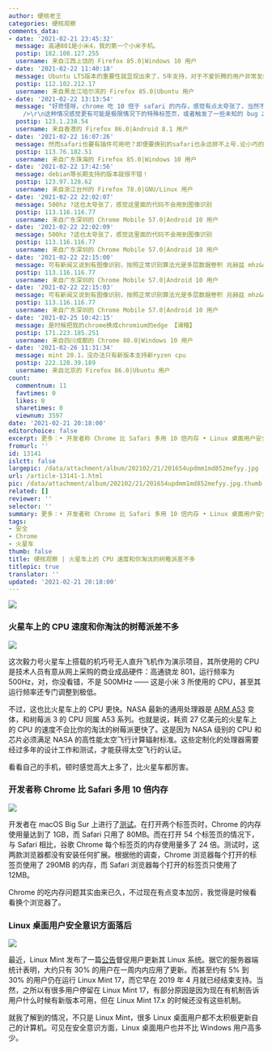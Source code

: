 ```yaml
---
author: 硬核老王
categories: 硬核观察
comments_data:
- date: '2021-02-21 23:45:32'
  message: 高通801是小米4，我的第一个小米手机。
  postip: 182.108.127.255
  username: 来自江西上饶的 Firefox 85.0|Windows 10 用户
- date: '2021-02-22 11:40:18'
  message: Ubuntu LTS版本的重要性就显现出来了，5年支持，对于不爱折腾的用户非常友好
  postip: 112.102.212.17
  username: 来自黑龙江哈尔滨的 Firefox 85.0|Ubuntu 用户
- date: '2021-02-22 13:13:54'
  message: "好奇怪呀，chrome 吃 10 倍于 safari 的内存，感觉有点太夸张了，当然不是说这里的说的不对，毕竟原博客这么说的。<br />\r\n<br
    />\r\n这种情况感觉更有可能是极限情况下的特殊标签页，或者触发了一些未知的 bug 之类的，现代浏览器内核之间的差距要真能这么大，咱是不太敢相信的"
  postip: 123.1.238.54
  username: 来自香港的 Firefox 86.0|Android 8.1 用户
- date: '2021-02-22 16:07:26'
  message: 然而safari也要有插件可用吧？即便要换别的safari也永远排不上号.论小巧的浏览器minbrowser难道不香吗？需要chrome替代品又有插件用,又有脚本用,又跨平台,又有账户数据同步,又不占内存vivaldi难道不香码？
  postip: 113.76.182.51
  username: 来自广东珠海的 Firefox 85.0|Windows 10 用户
- date: '2021-02-22 17:42:56'
  message: debian等长期支持的版本就很不错！
  postip: 123.97.128.62
  username: 来自浙江台州的 Firefox 78.0|GNU/Linux 用户
- date: '2021-02-22 22:02:07'
  message: 500hz ?这也太夸张了，感觉这里面的代码不会用到图像识别
  postip: 113.116.116.77
  username: 来自广东深圳的 Chrome Mobile 57.0|Android 10 用户
- date: '2021-02-22 22:02:09'
  message: 500hz ?这也太夸张了，感觉这里面的代码不会用到图像识别
  postip: 113.116.116.77
  username: 来自广东深圳的 Chrome Mobile 57.0|Android 10 用户
- date: '2021-02-22 22:15:00'
  message: 可有新闻又说到有图像识别，按照正常识别算法光是多层数据卷积 兆赫兹 mhz&nbsp;&nbsp;也挺有压力的，不是实时的好像也不太可能，听新闻说存储空间都挺小的
  postip: 113.116.116.77
  username: 来自广东深圳的 Chrome Mobile 57.0|Android 10 用户
- date: '2021-02-22 22:15:03'
  message: 可有新闻又说到有图像识别，按照正常识别算法光是多层数据卷积 兆赫兹 mhz&nbsp;&nbsp;也挺有压力的，不是实时的好像也不太可能，听新闻说存储空间都挺小的
  postip: 113.116.116.77
  username: 来自广东深圳的 Chrome Mobile 57.0|Android 10 用户
- date: '2021-02-25 10:42:15'
  message: 是时候把我的chrome换成chromium的edge 【滑稽】
  postip: 171.223.185.251
  username: 来自四川成都的 Chrome 88.0|Windows 10 用户
- date: '2021-02-26 11:31:34'
  message: mint 20.1，没办法只有新版本支持新ryzen cpu
  postip: 222.128.39.189
  username: 来自北京的 Firefox 86.0|Ubuntu 用户
count:
  commentnum: 11
  favtimes: 0
  likes: 0
  sharetimes: 0
  viewnum: 3597
date: '2021-02-21 20:18:00'
editorchoice: false
excerpt: 更多：• 开发者称 Chrome 比 Safari 多用 10 倍内存 • Linux 桌面用户安全意识方面落后
fromurl: ''
id: 13141
islctt: false
largepic: /data/attachment/album/202102/21/201654updmm1md852mefyy.jpg
url: /article-13141-1.html
pic: /data/attachment/album/202102/21/201654updmm1md852mefyy.jpg.thumb.jpg
related: []
reviewer: ''
selector: ''
summary: 更多：• 开发者称 Chrome 比 Safari 多用 10 倍内存 • Linux 桌面用户安全意识方面落后
tags:
- 安全
- Chrome
- 火星车
thumb: false
title: 硬核观察 | 火星车上的 CPU 速度和你淘汰的树莓派差不多
titlepic: true
translator: ''
updated: '2021-02-21 20:18:00'
---
```


![](/data/attachment/album/202102/21/201654updmm1md852mefyy.jpg)


### 火星车上的 CPU 速度和你淘汰的树莓派差不多


![](/data/attachment/album/202102/21/201705jtgin7vpufigfn2c.jpg)


这次毅力号火星车上搭载的机巧号无人直升飞机作为演示项目，其所使用的 CPU 是技术人员有意从网上采购的商业成品硬件：高通骁龙 801，运行频率为 500Hz，对，你没看错，不是 500MHz —— 这是小米 3 所使用的 CPU，甚至其运行频率还专门调整到极低。


不过，这也比火星车上的 CPU 更快。NASA 最新的通用处理器是 [ARM A53](https://developer.arm.com/ip-products/processors/cortex-a/cortex-a53) 变体，和树莓派 3 的 CPU 同属 A53 系列。也就是说，耗资 27 亿美元的火星车上的 CPU 的速度不会比你的淘汰的树莓派更快了。这是因为 NASA 级别的 CPU 和芯片必须满足 NASA 的高性能太空飞行计算辐射标准。这些定制化的处理器需要经过多年的设计工作和测试，才能获得太空飞行的认证。


看看自己的手机，顿时感觉高大上多了，比火星车都厉害。


### 开发者称 Chrome 比 Safari 多用 10 倍内存


![](/data/attachment/album/202102/21/201720jhsuxvzzti1v88sv.jpg)


开发者在 macOS Big Sur 上进行了[测试](https://www.imore.com/chrome-uses-10x-more-ram-safari-macos)。在打开两个标签页时，Chrome 的内存使用量达到了 1GB，而 Safari 只用了 80MB。而在打开 54 个标签页的情况下，与 Safari 相比，谷歌 Chrome 每个标签页的内存使用量多了 24 倍。测试时，这两款浏览器都没有安装任何扩展。根据他的调查，Chrome 浏览器每个打开的标签页使用了 290MB 的内存，而 Safari 浏览器每个打开的标签页只使用了 12MB。


Chrome 的吃内存问题其实由来已久，不过现在有点变本加厉，我觉得是时候看看换个浏览器了。


### Linux 桌面用户安全意识方面落后


![](/data/attachment/album/202102/21/201733dro9rydwzejjkgw2.jpg)


最近，Linux Mint 发布了一篇[公告](https://blog.linuxmint.com/?p=4030)督促用户更新其 Linux 系统。据它的服务器端统计表明，大约只有 30% 的用户在一周内内应用了更新。而甚至约有 5% 到 30% 的用户仍在运行 Linux Mint 17，而它早在 2019 年 4 月就已经结束支持。当然，之所以有很多用户停留在 Linux Mint 17，有部分原因是因为现在有机制告诉用户什么时候有新版本可用，但在 Linux Mint 17.x 的时候还没有这些机制。


就我了解到的情况，不只是 Linux Mint，很多 Linux 桌面用户都不太积极更新自己的计算机。可见在安全意识方面，Linux 桌面用户也并不比 Windows 用户高多少。